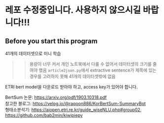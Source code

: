 # 레포 수정중입니다. 사용하지 않으시길 바랍니다!!!  

## Before you start this program

41개의 데이터셋으로 미니 학습
>> 용량이 너무 커서 개인 노트북에서 다룰 수 없어서 데이터셋의 크기를 줄여야 했음
>> `article2json.py`에서 extractive sentence가 제목에 있는 경우를 고려하지 못해 41개의 데이터셋밖에 없음

ETRI bert model을 다운로드 받아야 하고, access key가 있어야 합니다.

BertSum 논문: https://arxiv.org/pdf/1903.10318.pdf  
참고한 블로그: https://velog.io/@raqoon886/KorBertSum-SummaryBot    
형태소분석기: https://aiopen.etri.re.kr/guide_wiseNLU.php#group02, https://github.com/bab2min/kiwipiepy 
